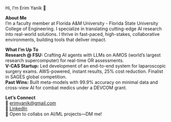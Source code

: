 Hi, I’m Erim Yanik 👋

**About Me**  
I’m a faculty member at Florida A&M University - Florida State University College of Engineering. I specialize in translating cutting-edge AI research into real-world solutions. I thrive in fast-paced, high-stakes, collaborative environments, building tools that deliver impact.

**What I’m Up To**  
**Research @ FSU:** Crafting AI agents with LLMs on AiMOS (world’s largest research supercomputer) for real-time OR assessments.  
**V-CAS Startup:** Led development of an end-to-end system for laparoscopic surgery exams. AWS-powered, instant results, 25% cost reduction. Finalist in SAGES global competition.  
**Past Wins:** Built meta-models with 99.9% accuracy on minimal data and cross-view AI for combat medics under a DEVCOM grant.

**Let’s Connect**  
📧 erimyanik@gmail.com  
🔗 [LinkedIn](https://www.linkedin.com/in/erim-yanik/)  
💬 Open to collabs on AI/ML projects—DM me!

<!---
yaniker/yaniker is a ✨ special ✨ repository because its `README.md` (this file) appears on your GitHub profile.
You can click the Preview link to take a look at your changes.
--->
